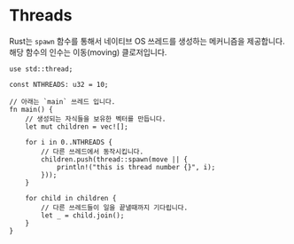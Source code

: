 # Threads

Rust는 `spawn` 함수를 통해서 네이티브 OS 쓰레드를 생성하는 메커니즘을 제공합니다. 해당 함수의 인수는 이동(moving) 클로저입니다.

```rust,editable
use std::thread;

const NTHREADS: u32 = 10;

// 아래는 `main` 쓰레드 입니다.
fn main() {
    // 생성되는 자식들을 보유한 벡터를 만듭니다.
    let mut children = vec![];

    for i in 0..NTHREADS {
        // 다른 쓰레드에서 동작시킵니다.
        children.push(thread::spawn(move || {
            println!("this is thread number {}", i);
        }));
    }

    for child in children {
        // 다른 쓰레드들이 일을 끝낼때까지 기다립니다.
        let _ = child.join();
    }
}
```